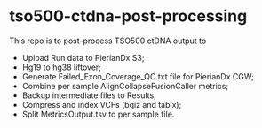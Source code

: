 # tso500-ctdna-post-processing
This repo is to post-process TSO500 ctDNA output to
  * Upload Run data to PierianDx S3;
  * Hg19 to hg38 liftover;
  * Generate Failed_Exon_Coverage_QC.txt file for PierianDx CGW;
  * Combine per sample AlignCollapseFusionCaller metrics;
  * Backup intermediate files to Results;
  * Compress and index VCFs (bgiz and tabix);
  * Split MetricsOutput.tsv to per sample file.
